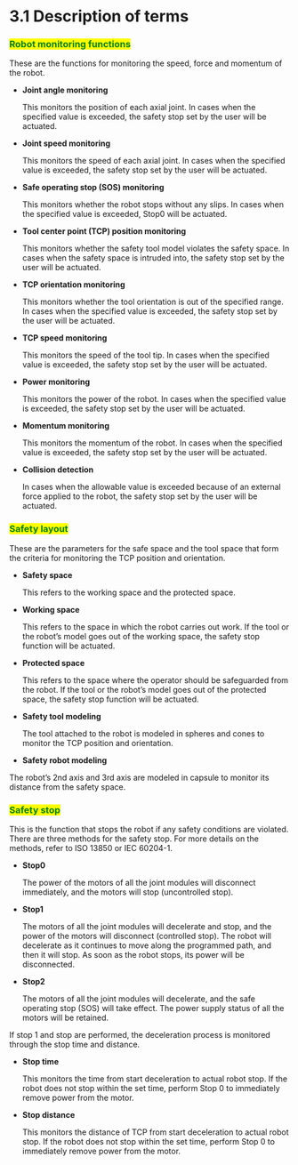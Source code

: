 ﻿# 3.1 Description of terms

### <mark style="color:green;">Robot monitoring functions</mark>&#xD;

These are the functions for monitoring the speed, force and momentum of the robot.

*   **Joint angle monitoring**

    This monitors the position of each axial joint. In cases when the specified value is exceeded, the safety stop set by the user will be actuated.

*   **Joint speed monitoring**

    This monitors the speed of each axial joint. In cases when the specified value is exceeded, the safety stop set by the user will be actuated.
    
*   **Safe operating stop (SOS) monitoring**

    This monitors whether the robot stops without any slips. In cases when the specified value is exceeded, Stop0 will be actuated. 

*   **Tool center point (TCP) position monitoring**

    This monitors whether the safety tool model violates the safety space. In cases when the safety space is intruded into, the safety stop set by the user will be actuated.
    
*   **TCP orientation monitoring**

    This monitors whether the tool orientation is out of the specified range. In cases when the specified value is exceeded, the safety stop set by the user will be actuated.
    
*   **TCP speed monitoring**

    This monitors the speed of the tool tip. In cases when the specified value is exceeded, the safety stop set by the user will be actuated.
    
*   **Power monitoring**

    This monitors the power of the robot. In cases when the specified value is exceeded, the safety stop set by the user will be actuated.
    
*   **Momentum monitoring**

    This monitors the momentum of the robot. In cases when the specified value is exceeded, the safety stop set by the user will be actuated.


*   **Collision detection**

    In cases when the allowable value is exceeded because of an external force applied to the robot, the safety stop set by the user will be actuated.


### <mark style="color:green;">Safety layout</mark>&#xD;

These are the parameters for the safe space and the tool space that form the criteria for monitoring the TCP position and orientation.

*   **Safety space**

    This refers to the working space and the protected space.
*   **Working space**

    This refers to the space in which the robot carries out work. If the tool or the robot’s model goes out of the working space, the safety stop function will be actuated.
*   **Protected space**

    This refers to the space where the operator should be safeguarded from the robot. If the tool or the robot’s model goes out of the protected space, the safety stop function will be actuated.
*   **Safety tool modeling**

    The tool attached to the robot is modeled in spheres and cones to monitor the TCP position and orientation.
*   **Safety robot modeling**

   The robot’s 2nd axis and 3rd axis are modeled in capsule to monitor its distance from the safety space.



### <mark style="color:green;">Safety stop</mark>&#xD;

This is the function that stops the robot if any safety conditions are violated. There are three methods for the safety stop. For more details on the methods, refer to ISO 13850 or IEC 60204-1.

*   **Stop0**

    The power of the motors of all the joint modules will disconnect immediately, and the motors will stop (uncontrolled stop).
*   **Stop1**

    The motors of all the joint modules will decelerate and stop, and the power of the motors will disconnect (controlled stop). The robot will decelerate as it continues to move along the programmed path, and then it will stop. As soon as the robot stops, its power will be disconnected.
*   **Stop2**

    The motors of all the joint modules will decelerate, and the safe operating stop (SOS) will take effect. The power supply status of all the motors will be retained.


If stop 1 and stop are performed, the deceleration process is monitored through the stop time and distance.

*   **Stop time**

    This monitors the time from start deceleration to actual robot stop. If the robot does not stop within the set time, perform Stop 0 to immediately remove power from the motor.
*   **Stop distance**

    This monitors the distance of TCP from start deceleration to actual robot stop. If the robot does not stop within the set time, perform Stop 0 to immediately remove power from the motor.
